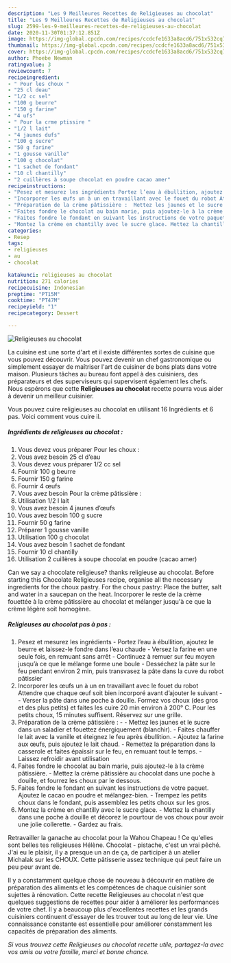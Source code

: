 ```yaml
---
description: "Les 9 Meilleures Recettes de Religieuses au chocolat"
title: "Les 9 Meilleures Recettes de Religieuses au chocolat"
slug: 2599-les-9-meilleures-recettes-de-religieuses-au-chocolat
date: 2020-11-30T01:37:12.851Z
image: https://img-global.cpcdn.com/recipes/ccdcfe1633a8acd6/751x532cq70/religieuses-au-chocolat-photo-principale-de-la-recette.jpg
thumbnail: https://img-global.cpcdn.com/recipes/ccdcfe1633a8acd6/751x532cq70/religieuses-au-chocolat-photo-principale-de-la-recette.jpg
cover: https://img-global.cpcdn.com/recipes/ccdcfe1633a8acd6/751x532cq70/religieuses-au-chocolat-photo-principale-de-la-recette.jpg
author: Phoebe Newman
ratingvalue: 3
reviewcount: 7
recipeingredient:
- " Pour les choux "
- "25 cl deau"
- "1/2 cc sel"
- "100 g beurre"
- "150 g farine"
- "4 ufs"
- " Pour la crme ptissire "
- "1/2 l lait"
- "4 jaunes dufs"
- "100 g sucre"
- "50 g farine"
- "1 gousse vanille"
- "100 g chocolat"
- "1 sachet de fondant"
- "10 cl chantilly"
- "2 cuillères à soupe chocolat en poudre cacao amer"
recipeinstructions:
- "Pesez et mesurez les ingrédients Portez l’eau à ébullition, ajoutez le beurre et laissez-le fondre dans l’eau chaude Versez la farine en une seule fois, en remuant sans arrêt Continuez à remuer sur feu moyen jusqu’à ce que le mélange forme une boule Desséchez la pâte sur le feu pendant environ 2 min, puis transvasez la pâte dans la cuve du robot pâtissier"
- "Incorporer les œufs un à un en travaillant avec le fouet du robot Attendre que chaque œuf soit bien incorporé avant d’ajouter le suivant  Verser la pâte dans une poche à douille. Formez vos choux (des gros et des plus petits) et faites les cuire 20 min environ à 200° C. Pour les petits choux, 15 minutes suffisent. Réservez sur une grille."
- "Préparation de la crème pâtissière :  Mettez les jaunes et le sucre dans un saladier et fouettez énergiquement (blanchir). Faites chauffer le lait avec la vanille et éteignez le feu après ébullition. Ajoutez la farine aux œufs, puis ajoutez le lait chaud. Remettez la préparation dans la casserole et faites épaissir sur le feu, en remuant tout le temps. Laissez refroidir avant utilisation"
- "Faites fondre le chocolat au bain marie, puis ajoutez-le à la crème pâtissière. Mettez la crème pâtissière au chocolat dans une poche à douille, et fourrez les choux par le dessous."
- "Faites fondre le fondant en suivant les instructions de votre paquet. Ajoutez le cacao en poudre et mélangez-bien. Trempez les petits choux dans le fondant, puis assemblez les petits choux sur les gros."
- "Montez la crème en chantilly avec le sucre glace. Mettez la chantilly dans une poche à douille et décorez le pourtour de vos choux pour avoir une jolie collerette. Gardez au frais."
categories:
- Resep
tags:
- religieuses
- au
- chocolat

katakunci: religieuses au chocolat 
nutrition: 271 calories
recipecuisine: Indonesian
preptime: "PT15M"
cooktime: "PT47M"
recipeyield: "1"
recipecategory: Dessert

---
```



![Religieuses au chocolat](https://img-global.cpcdn.com/recipes/ccdcfe1633a8acd6/751x532cq70/religieuses-au-chocolat-photo-principale-de-la-recette.jpg)

La cuisine est une sorte d'art et il existe différentes sortes de cuisine que vous pouvez découvrir. Vous pouvez devenir un chef gastronomique ou simplement essayer de maîtriser l'art de cuisiner de bons plats dans votre maison. Plusieurs tâches au bureau font appel à des cuisiniers, des préparateurs et des superviseurs qui supervisent également les chefs. Nous espérons que cette <strong> Religieuses au chocolat </strong> recette pourra vous aider à devenir un meilleur cuisinier.

<!--inarticleads1-->

Vous pouvez cuire religieuses au chocolat en utilisant 16 Ingrédients et 6 pas. Voici comment vous cuire il.

##### Ingrédients de religieuses au chocolat :

1. Vous devez vous préparer  Pour les choux :
1. Vous avez besoin 25 cl d’eau
1. Vous devez vous préparer 1/2 cc sel
1. Fournir 100 g beurre
1. Fournir 150 g farine
1. Fournir 4 œufs
1. Vous avez besoin  Pour la crème pâtissière :
1. Utilisation 1/2 l lait
1. Vous avez besoin 4 jaunes d’œufs
1. Vous avez besoin 100 g sucre
1. Fournir 50 g farine
1. Préparer 1 gousse vanille
1. Utilisation 100 g chocolat
1. Vous avez besoin 1 sachet de fondant
1. Fournir 10 cl chantilly
1. Utilisation 2 cuillères à soupe chocolat en poudre (cacao amer)


Can we say a chocolate religieuse? thanks religieuse au chocolat. Before starting this Chocolate Religieuses recipe, organise all the necessary ingredients for the choux pastry. For the choux pastry: Place the butter, salt and water in a saucepan on the heat. Incorporer le reste de la crème fouettée à la crème pâtissière au chocolat et mélanger jusqu&#39;à ce que la crème légère soit homogène. 

<!--inarticleads2-->

##### Religieuses au chocolat pas à pas :

1. Pesez et mesurez les ingrédients - Portez l’eau à ébullition, ajoutez le beurre et laissez-le fondre dans l’eau chaude - Versez la farine en une seule fois, en remuant sans arrêt - Continuez à remuer sur feu moyen jusqu’à ce que le mélange forme une boule - Desséchez la pâte sur le feu pendant environ 2 min, puis transvasez la pâte dans la cuve du robot pâtissier
1. Incorporer les œufs un à un en travaillant avec le fouet du robot Attendre que chaque œuf soit bien incorporé avant d’ajouter le suivant -  - Verser la pâte dans une poche à douille. Formez vos choux (des gros et des plus petits) et faites les cuire 20 min environ à 200° C. Pour les petits choux, 15 minutes suffisent. Réservez sur une grille.
1. Préparation de la crème pâtissière : -  - Mettez les jaunes et le sucre dans un saladier et fouettez énergiquement (blanchir). - Faites chauffer le lait avec la vanille et éteignez le feu après ébullition. - Ajoutez la farine aux œufs, puis ajoutez le lait chaud. - Remettez la préparation dans la casserole et faites épaissir sur le feu, en remuant tout le temps. - Laissez refroidir avant utilisation
1. Faites fondre le chocolat au bain marie, puis ajoutez-le à la crème pâtissière. - Mettez la crème pâtissière au chocolat dans une poche à douille, et fourrez les choux par le dessous.
1. Faites fondre le fondant en suivant les instructions de votre paquet. Ajoutez le cacao en poudre et mélangez-bien. - Trempez les petits choux dans le fondant, puis assemblez les petits choux sur les gros.
1. Montez la crème en chantilly avec le sucre glace. - Mettez la chantilly dans une poche à douille et décorez le pourtour de vos choux pour avoir une jolie collerette. - Gardez au frais.


Retravailler la ganache au chocolat pour la Wahou Chapeau ! Ce qu&#39;elles sont belles tes religieuses Hélène. Chocolat - pistache, c&#39;est un vrai pêché. J&#39;ai eu le plaisir, il y a presque un an de ça, de participer à un atelier Michalak sur les CHOUX. Cette pâtisserie assez technique qui peut faire un peu peur avant de. 

<!--inarticleads1-->

<p>
Il y a constamment quelque chose de nouveau à découvrir en matière de préparation des aliments et les compétences de chaque cuisinier sont sujettes à rénovation. Cette recette Religieuses au chocolat n'est que quelques suggestions de recettes pour aider à améliorer les performances de votre chef. Il y a beaucoup plus d'excellentes recettes et les grands cuisiniers continuent d'essayer de les trouver tout au long de leur vie. Une connaissance constante est essentielle pour améliorer constamment les capacités de préparation des aliments.
</p>

<p>
<i>Si vous trouvez cette Religieuses au chocolat recette utile, partagez-la avec vos amis ou votre famille, merci et bonne chance.</i>
</p>
